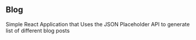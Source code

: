 ## Blog

Simple React Application that Uses the JSON Placeholder API to generate list of different blog posts